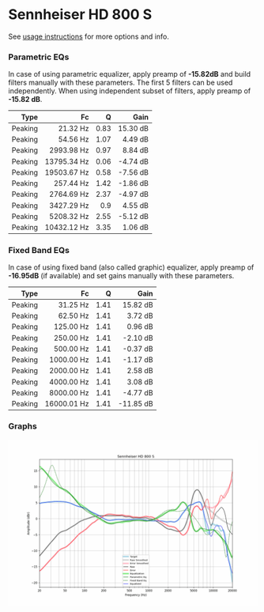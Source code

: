 # Sennheiser HD 800 S
See [usage instructions](https://github.com/jaakkopasanen/AutoEq#usage) for more options and info.

### Parametric EQs
In case of using parametric equalizer, apply preamp of **-15.82dB** and build filters manually
with these parameters. The first 5 filters can be used independently.
When using independent subset of filters, apply preamp of **-15.82 dB**.

| Type    | Fc          |    Q | Gain     |
|--------:|------------:|-----:|---------:|
| Peaking | 21.32 Hz    | 0.83 | 15.30 dB |
| Peaking | 54.56 Hz    | 1.07 | 4.49 dB  |
| Peaking | 2993.98 Hz  | 0.97 | 8.84 dB  |
| Peaking | 13795.34 Hz | 0.06 | -4.74 dB |
| Peaking | 19503.67 Hz | 0.58 | -7.56 dB |
| Peaking | 257.44 Hz   | 1.42 | -1.86 dB |
| Peaking | 2764.69 Hz  | 2.37 | -4.97 dB |
| Peaking | 3427.29 Hz  | 0.9  | 4.55 dB  |
| Peaking | 5208.32 Hz  | 2.55 | -5.12 dB |
| Peaking | 10432.12 Hz | 3.35 | 1.06 dB  |

### Fixed Band EQs
In case of using fixed band (also called graphic) equalizer, apply preamp of **-16.95dB**
(if available) and set gains manually with these parameters.

| Type    | Fc          |    Q | Gain      |
|--------:|------------:|-----:|----------:|
| Peaking | 31.25 Hz    | 1.41 | 15.82 dB  |
| Peaking | 62.50 Hz    | 1.41 | 3.72 dB   |
| Peaking | 125.00 Hz   | 1.41 | 0.96 dB   |
| Peaking | 250.00 Hz   | 1.41 | -2.10 dB  |
| Peaking | 500.00 Hz   | 1.41 | -0.37 dB  |
| Peaking | 1000.00 Hz  | 1.41 | -1.17 dB  |
| Peaking | 2000.00 Hz  | 1.41 | 2.58 dB   |
| Peaking | 4000.00 Hz  | 1.41 | 3.08 dB   |
| Peaking | 8000.00 Hz  | 1.41 | -4.77 dB  |
| Peaking | 16000.01 Hz | 1.41 | -11.85 dB |

### Graphs
![](./Sennheiser%20HD%20800%20S.png)